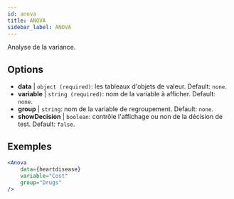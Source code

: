 ```yaml
---
id: anova
title: ANOVA
sidebar_label: ANOVA
---
```


Analyse de la variance.

## Options

* __data__ | `object (required)`: les tableaux d'objets de valeur. Default: `none`.
* __variable__ | `string (required)`: nom de la variable à afficher. Default: `none`.
* __group__ | `string`: nom de la variable de regroupement. Default: `none`.
* __showDecision__ | `boolean`: contrôle l'affichage ou non de la décision de test. Default: `false`.


## Exemples

```jsx live
<Anova
    data={heartdisease} 
    variable="Cost"
    group="Drugs"
/>
```
